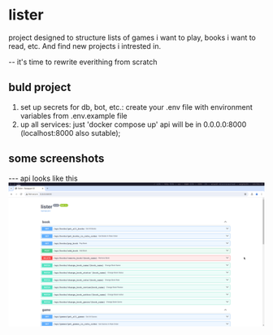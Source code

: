# lister
project designed to structure lists of games i want to play, books i want to read, etc. And find new projects i intrested in.

-- it's time to rewrite everithing from scratch

## buld project
1. set up secrets for db, bot, etc.:
    create your .env file with environment variables from .env.example file
2. up all services:
    just 'docker compose up' api will be in 0.0.0.0:8000 (localhost:8000 also sutable);

## some screenshots
--- api looks like this
<img src="images/open_api_screen.png">
